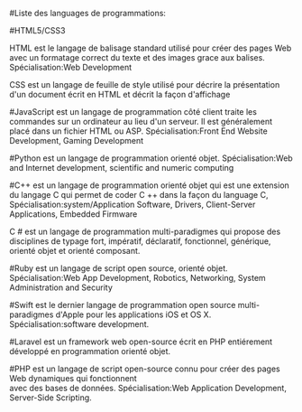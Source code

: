 #Liste des languages de programmations:
  
 
  
  
#HTML5/CSS3

HTML est le langage de balisage standard utilisé pour créer des pages Web avec un formatage correct 
du texte et des images grace aux balises.
Spécialisation:Web Development
  
CSS est un langage de feuille de style utilisé pour décrire la présentation d'un document écrit en HTML 
et décrit la façon d'affichage

  
#JavaScript 
est un langage de programmation côté client  traite les commandes sur un ordinateur au lieu d'un serveur.
  Il est généralement placé dans un fichier HTML ou ASP.
Spécialisation:Front End Website Development, Gaming Development


#Python 
est un langage de programmation orienté objet.
Spécialisation:Web and Internet development, scientific and numeric computing


#C++ 
est un langage de programmation orienté objet qui est une extension du langage C qui permet de coder C ++ dans la façon du language C, 
Spécialisation:system/Application Software, Drivers, Client-Server Applications, Embedded Firmware


C # 
est un langage de programmation multi-paradigmes qui propose des disciplines de typage fort,
impératif, déclaratif, fonctionnel, générique, orienté objet et orienté composant.


#Ruby 
est un langage de script open source, orienté objet.
Spécialisation:Web App Development, Robotics, Networking, System Administration and Security
  

#Swift 
est le dernier langage de programmation open source multi-paradigmes d'Apple pour les applications iOS et OS X.
Spécialisation:software development.

#Laravel est un framework web open-source écrit en PHP entiérement développé en programmation orienté objet.

#PHP est un langage de script open-source connu pour créer des pages Web dynamiques qui fonctionnent  
avec des bases de données.
Spécialisation:Web Application Development, Server-Side Scripting.